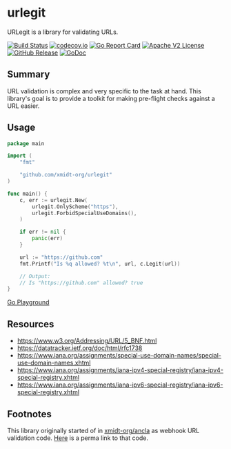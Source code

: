 # urlegit

URLegit is a library for validating URLs.


[![Build Status](https://github.com/xmidt-org/urlegit/actions/workflows/ci.yml/badge.svg)](https://github.com/xmidt-org/urlegit/actions/workflows/ci.yml)
[![codecov.io](https://codecov.io/github/xmidt-org/urlegit/coverage.svg?branch=main)](http://codecov.io/github/xmidt-org/urlegit?branch=main)
[![Go Report Card](https://goreportcard.com/badge/github.com/xmidt-org/urlegit)](https://goreportcard.com/report/github.com/xmidt-org/urlegit)
[![Apache V2 License](https://img.shields.io/badge/license-Apache%20V2-blue.svg)](https://github.com/xmidt-org/urlegit/blob/main/LICENSE)
[![GitHub Release](https://img.shields.io/github/release/xmidt-org/urlegit.svg)](https://github.com/xmidt-org/urlegit/releases)
[![GoDoc](https://pkg.go.dev/badge/github.com/xmidt-org/urlegit)](https://pkg.go.dev/github.com/xmidt-org/urlegit)

## Summary

URL validation is complex and very specific to the task at hand.  This library's
goal is to provide a toolkit for making pre-flight checks against a URL easier.

## Usage

```go
package main

import (
	"fmt"

	"github.com/xmidt-org/urlegit"
)

func main() {
	c, err := urlegit.New(
		urlegit.OnlyScheme("https"),
		urlegit.ForbidSpecialUseDomains(),
	)

	if err != nil {
		panic(err)
	}

	url := "https://github.com"
	fmt.Printf("Is %q allowed? %t\n", url, c.Legit(url))

	// Output:
	// Is "https://github.com" allowed? true
}
```
[Go Playground](https://go.dev/play/p/QE93GEm6vrU)

## Resources

- https://www.w3.org/Addressing/URL/5_BNF.html
- https://datatracker.ietf.org/doc/html/rfc1738
- https://www.iana.org/assignments/special-use-domain-names/special-use-domain-names.xhtml
- https://www.iana.org/assignments/iana-ipv4-special-registry/iana-ipv4-special-registry.xhtml
- https://www.iana.org/assignments/iana-ipv6-special-registry/iana-ipv6-special-registry.xhtml

## Footnotes

This library originally started of in [xmidt-org/ancla](https://github.com/xmidt-org/ancla)
as webhook URL validation code.  [Here](https://github.com/xmidt-org/ancla/blob/09a683a1ca368cfc020eaef9345f3ebd7b79e825/webhookValidationConfig.go#L27) is a perma
link to that code.